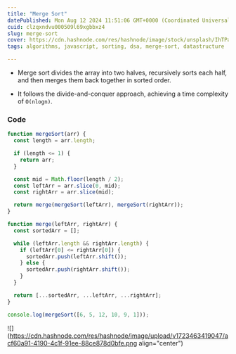```yaml
---
title: "Merge Sort"
datePublished: Mon Aug 12 2024 11:51:06 GMT+0000 (Coordinated Universal Time)
cuid: clzqxndvu000509l69xgbbxz4
slug: merge-sort
cover: https://cdn.hashnode.com/res/hashnode/image/stock/unsplash/IhTPaCjsfR8/upload/af100bd79d3e4a88e7bb21db6ab75aaf.jpeg
tags: algorithms, javascript, sorting, dsa, merge-sort, datastructure

---
```


* Merge sort divides the array into two halves, recursively sorts each half, and then merges them back together in sorted order.
    
* It follows the divide-and-conquer approach, achieving a time complexity of `O(nlogn)`.
    

### Code

```javascript
function mergeSort(arr) {
  const length = arr.length;

  if (length <= 1) {
    return arr;
  }

  const mid = Math.floor(length / 2);
  const leftArr = arr.slice(0, mid);
  const rightArr = arr.slice(mid);

  return merge(mergeSort(leftArr), mergeSort(rightArr));
}

function merge(leftArr, rightArr) {
  const sortedArr = [];

  while (leftArr.length && rightArr.length) {
    if (leftArr[0] <= rightArr[0]) {
      sortedArr.push(leftArr.shift());
    } else {
      sortedArr.push(rightArr.shift());
    }
  }

  return [...sortedArr, ...leftArr, ...rightArr];
}

console.log(mergeSort([6, 5, 12, 10, 9, 1]));
```

![](https://cdn.hashnode.com/res/hashnode/image/upload/v1723463419047/acf60a91-4190-4c1f-91ee-88ce878d0bfe.png align="center")